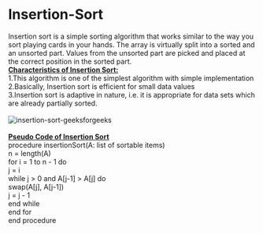 # Insertion-Sort<br>
Insertion sort is a simple sorting algorithm that works similar to the way you sort playing cards in your hands. The array is virtually split into a sorted and an unsorted part. Values from the unsorted part are picked and placed at the correct position in the sorted part.<br>
<b><ins>Characteristics of Insertion Sort:</b></ins><br>
1.This algorithm is one of the simplest algorithm with simple implementation<br>
2.Basically, Insertion sort is efficient for small data values<br>
3.Insertion sort is adaptive in nature, i.e. it is appropriate for data sets which are already partially sorted.<br>
<br>
![insertion-sort-geeksforgeeks](https://user-images.githubusercontent.com/124968304/234182613-3da3983e-d867-42b0-9173-94ae899a1afb.gif)<br>
<br>
<b><ins>Pseudo Code of Insertion Sort</b></ins><br>
procedure insertionSort(A: list of sortable items)<br>
   n = length(A)<br>
   for i = 1 to n - 1 do<br>
       j = i<br>
       while j > 0 and A[j-1] > A[j] do<br>
           swap(A[j], A[j-1])<br>
           j = j - 1<br>
       end while<br>
   end for<br>
end procedure<br>



